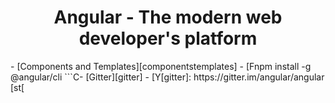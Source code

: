 <h1 align="center">Angular - The modern web developer's platform</h1>  <a    <img src="https://img.shields.io/npm/v/@angular/core.svg?logo=npm&logoColor=fff&label=NPM+package&color=limegreen" alt="Angular on npm" />
  </    <img src="https://img.shields.io/discord/463752820026376202.svg?logo=discord&logoColor=fff&label=Discord&color=7389d8" alt="Discord conversation" />
  </  </a>
</p>- [Components and Templates][componentstemplates]
- [Fnpm install -g @angular/cli
```C- [Gitter][gitter]
- [Y[gitter]: https://gitter.im/angular/angular
[st[